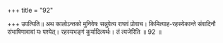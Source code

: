 +++
title = "92"

+++
उपत्यिति॥ अथ कालोऽन्तको मुनिवेषः सन्नुपेत्य राघवं प्रोवाच। किमित्याह-रहस्येकान्ते संवादिनौ संभाषिणावावां यः पश्येत्। रहस्यभङ्गं कुर्यादित्यर्थः। तं त्यजेरिति ॥ 92 ॥